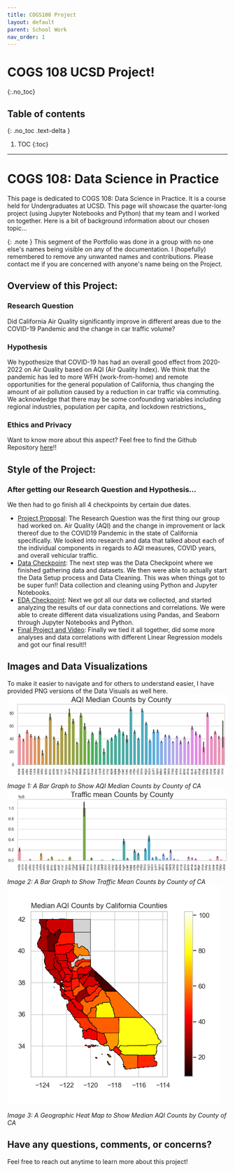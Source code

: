 ```yaml
---
title: COGS108 Project
layout: default
parent: School Work
nav_order: 1
---
```


# COGS 108 UCSD Project!
{:.no_toc}

## Table of contents
{: .no_toc .text-delta }

1. TOC
{:toc}

---
# COGS 108: Data Science in Practice
This page is dedicated to COGS 108: Data Science in Practice. It is a course held for Undergraduates at UCSD. This page will showcase the quarter-long project (using Jupyter Notebooks and Python) that my team and I worked on together. Here is a bit of background information about our chosen topic...


{: .note }
This segment of the Portfolio was done in a group with no one else's names being visible on any of the documentation. I (hopefully) remembered to remove any unwanted names and contributions. Please contact me if you are concerned with anyone's name being on the Project.

## Overview of this Project:

### Research Question
Did California Air Quality significantly improve in different areas due to the COVID-19 Pandemic and the change in car traffic volume?

### Hypothesis
We hypothesize that COVID-19 has had an overall good effect from 2020-2022 on Air Quality based on AQI (Air Quality Index). We think that the pandemic has led to more WFH (work-from-home) and remote opportunities for the general population of California, thus changing the amount of air pollution caused by a reduction in car traffic via commuting. We acknowledge that there may be some confounding variables including regional industries, population per capita, and lockdown restrictions_

### Ethics and Privacy
Want to know more about this aspect? Feel free to find the Github Repository [here](https://github.com/BellaIngenue/SienaRivera_COGS108)!!

## Style of the Project:
### After getting our Research Question and Hypothesis...
We then had to go finish all 4 checkpoints by certain due dates.  

- [Project Proposal](https://github.com/BellaIngenue/SienaRivera_COGS108/blob/main/REDONE-ProjectProposalGroup009-Wi22.ipynb): The Research Question was the first thing our group had worked on. Air Quality (AQI) and the change in improvement or lack thereof due to the COVID19 Pandemic in the state of California specifically. We looked into research and data that talked about each of the individual components in regards to AQI measures, COVID years, and overall vehicular traffic.
- [Data Checkpoint](https://github.com/BellaIngenue/SienaRivera_COGS108/blob/main/REDONE-DataCheckpointGroup009-Wi22.ipynb): The next step was the Data Checkpoint where we finished gathering data and datasets. We then were able to actually start the Data Setup process and Data Cleaning. This was when things got to be super fun!! Data collection and cleaning using Python and Jupyter Notebooks.
- [EDA Checkpoint](https://github.com/BellaIngenue/SienaRivera_COGS108/blob/main/REDONE-EDACheckpointGroup009-Wi22.ipynb): Next we got all our data we collected, and started analyzing the results of our data connections and correlations. We were able to create different data visualizations using Pandas, and Seaborn through Jupyter Notebooks and Python.
- [Final Project and Video](https://github.com/BellaIngenue/SienaRivera_COGS108/blob/main/FinalProjectGroup009-Wi22.ipynb): Finally we tied it all together, did some more analyses and data correlations with different Linear Regression models and got our final result!! 


## Images and Data Visualizations
To make it easier to navigate and for others to understand easier, I have provided PNG versions of the Data Visuals as well here.
![ ](/assets/images/Bar.png)

*Image 1: A Bar Graph to Show AQI Median Counts by County of CA*
![ ](/assets/images/Bar2.png)

*Image 2: A Bar Graph to Show Traffic Mean Counts by County of CA*
![ ](/assets/images/Map.png)

*Image 3: A Geographic Heat Map to Show Median AQI Counts by County of CA*


## Have any questions, comments, or concerns?

Feel free to reach out anytime to learn more about this project! 